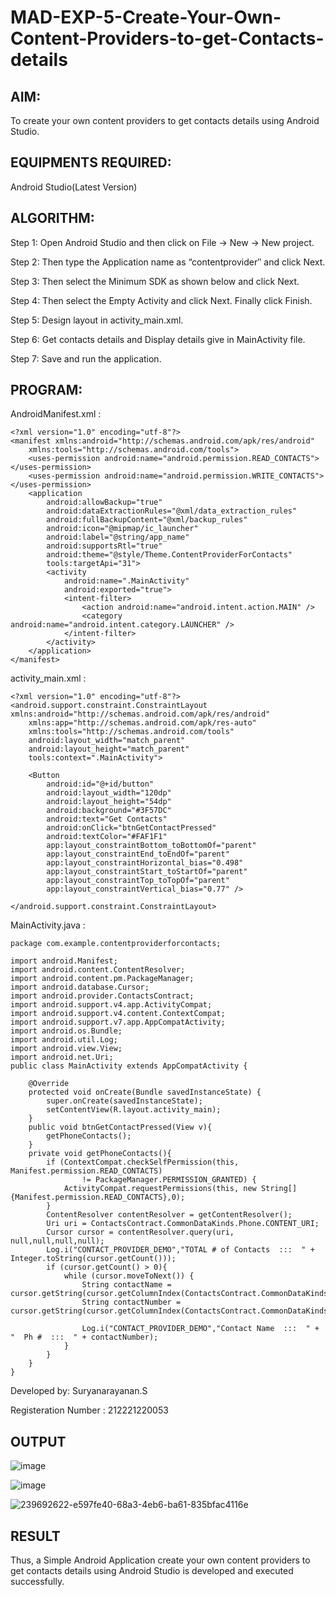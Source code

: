# MAD-EXP-5-Create-Your-Own-Content-Providers-to-get-Contacts-details

## AIM:

To create your own content providers to get contacts details using Android Studio.

## EQUIPMENTS REQUIRED:

Android Studio(Latest Version)

## ALGORITHM:

Step 1: Open Android Studio and then click on File -> New -> New project.

Step 2: Then type the Application name as “contentprovider″ and click Next. 

Step 3: Then select the Minimum SDK as shown below and click Next.

Step 4: Then select the Empty Activity and click Next. Finally click Finish.

Step 5: Design layout in activity_main.xml.

Step 6: Get contacts details and Display details give in MainActivity file.

Step 7: Save and run the application.

## PROGRAM:

AndroidManifest.xml :
```
<?xml version="1.0" encoding="utf-8"?>
<manifest xmlns:android="http://schemas.android.com/apk/res/android"
    xmlns:tools="http://schemas.android.com/tools">
    <uses-permission android:name="android.permission.READ_CONTACTS"></uses-permission>
    <uses-permission android:name="android.permission.WRITE_CONTACTS"></uses-permission>
    <application
        android:allowBackup="true"
        android:dataExtractionRules="@xml/data_extraction_rules"
        android:fullBackupContent="@xml/backup_rules"
        android:icon="@mipmap/ic_launcher"
        android:label="@string/app_name"
        android:supportsRtl="true"
        android:theme="@style/Theme.ContentProviderForContacts"
        tools:targetApi="31">
        <activity
            android:name=".MainActivity"
            android:exported="true">
            <intent-filter>
                <action android:name="android.intent.action.MAIN" />
                <category android:name="android.intent.category.LAUNCHER" />
            </intent-filter>
        </activity>
    </application>
</manifest>
```
activity_main.xml :
```
<?xml version="1.0" encoding="utf-8"?>
<android.support.constraint.ConstraintLayout xmlns:android="http://schemas.android.com/apk/res/android"
    xmlns:app="http://schemas.android.com/apk/res-auto"
    xmlns:tools="http://schemas.android.com/tools"
    android:layout_width="match_parent"
    android:layout_height="match_parent"
    tools:context=".MainActivity">

    <Button
        android:id="@+id/button"
        android:layout_width="120dp"
        android:layout_height="54dp"
        android:background="#3F57DC"
        android:text="Get Contacts"
        android:onClick="btnGetContactPressed"
        android:textColor="#FAF1F1"
        app:layout_constraintBottom_toBottomOf="parent"
        app:layout_constraintEnd_toEndOf="parent"
        app:layout_constraintHorizontal_bias="0.498"
        app:layout_constraintStart_toStartOf="parent"
        app:layout_constraintTop_toTopOf="parent"
        app:layout_constraintVertical_bias="0.77" />

</android.support.constraint.ConstraintLayout>
```
MainActivity.java :
```
package com.example.contentproviderforcontacts;

import android.Manifest;
import android.content.ContentResolver;
import android.content.pm.PackageManager;
import android.database.Cursor;
import android.provider.ContactsContract;
import android.support.v4.app.ActivityCompat;
import android.support.v4.content.ContextCompat;
import android.support.v7.app.AppCompatActivity;
import android.os.Bundle;
import android.util.Log;
import android.view.View;
import android.net.Uri;
public class MainActivity extends AppCompatActivity {

    @Override
    protected void onCreate(Bundle savedInstanceState) {
        super.onCreate(savedInstanceState);
        setContentView(R.layout.activity_main);
    }
    public void btnGetContactPressed(View v){
        getPhoneContacts();
    }
    private void getPhoneContacts(){
        if (ContextCompat.checkSelfPermission(this, Manifest.permission.READ_CONTACTS)
                != PackageManager.PERMISSION_GRANTED) {
            ActivityCompat.requestPermissions(this, new String[] {Manifest.permission.READ_CONTACTS},0);
        }
        ContentResolver contentResolver = getContentResolver();
        Uri uri = ContactsContract.CommonDataKinds.Phone.CONTENT_URI;
        Cursor cursor = contentResolver.query(uri, null,null,null,null);
        Log.i("CONTACT_PROVIDER_DEMO","TOTAL # of Contacts  :::  " + Integer.toString(cursor.getCount()));
        if (cursor.getCount() > 0){
            while (cursor.moveToNext()) {
                String contactName = cursor.getString(cursor.getColumnIndex(ContactsContract.CommonDataKinds.Phone.DISPLAY_NAME));
                String contactNumber = cursor.getString(cursor.getColumnIndex(ContactsContract.CommonDataKinds.Phone.NUMBER));

                Log.i("CONTACT_PROVIDER_DEMO","Contact Name  :::  " + "  Ph #  :::  " + contactNumber);
            }
        }
    }
}
```

Developed by: Suryanarayanan.S

Registeration Number : 212221220053


## OUTPUT

![image](https://github.com/Siddarthan999/MAD-EXP-5-Create-Your-Own-Content-Providers-to-get-Contacts-details/assets/91734840/2ca29669-80b7-40da-9bb1-3bebbe47531e)

![image](https://github.com/Siddarthan999/MAD-EXP-5-Create-Your-Own-Content-Providers-to-get-Contacts-details/assets/91734840/a855f27d-287a-43f8-bfa2-89a24c55e059)

![239692622-e597fe40-68a3-4eb6-ba61-835bfac4116e](https://github.com/Siddarthan999/MAD-EXP-5-Create-Your-Own-Content-Providers-to-get-Contacts-details/assets/91734840/bfc8e50f-4edd-4fbf-8217-4a126f98aa96)

## RESULT
Thus, a Simple Android Application create your own content providers to get contacts details using Android Studio is developed and executed successfully.
